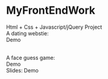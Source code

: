 # MyFrontEndWork

Html + Css + Javascript/jQuery Project<br>
A dating webstie:<br>
<a herf ="http://htmlpreview.github.com/?https://github.com/mrjihai/MyFrontEndWork/blob/master/Html%20CSS%20JS%20jQuery/datingWebsite/Dating%20Website.html">Demo</a>

<br>
A face guess game:<br>
<a herf ="http://htmlpreview.github.com/?https://github.com/mrjihai/MyFrontEndWork/blob/master/Html%20CSS%20JS%20jQuery/faceGuessGame/FaceGuessGame.html">Demo</a>
<br>
Slides:
<a herf ="http://htmlpreview.github.io/?https://github.com/mrjihai/MyFrontEndWork/blob/master/Html%20CSS%20JS%20jQuery/slides/slides.html">Demo</a>
<br>

